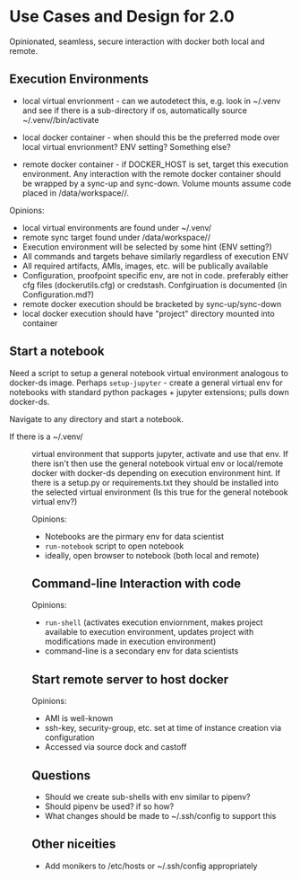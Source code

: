 # Use Cases and Design for 2.0

Opinionated, seamless, secure interaction with docker both local and remote.

## Execution Environments

* local virtual envrionment - can we autodetect this, e.g. look in ~/.venv and see if there is a <project> sub-directory
if os, automatically source ~/.venv/<project>/bin/activate

* local docker container - when should this be the preferred mode over local virtual envrionment? ENV setting? 
Something else?

* remote docker container - if DOCKER_HOST is set, target this execution environment. Any interaction with the remote
docker container should be wrapped by a sync-up and sync-down. Volume mounts assume code placed in 
/data/workspace/<user>/<project>. 

Opinions:
* local virtual environments are found under ~/.venv/<project>
* remote sync target found under /data/workspace/<user>/<project>
* Execution environment will be selected by some hint (ENV setting?)
* All commands and targets behave similarly regardless of execution ENV
* All required artifacts, AMIs, images, etc. will be publically available
* Configuration, proofpoint specific env, are not in code. preferably either cfg files (dockerutils.cfg) or credstash. 
Confgiruation is documented (in Configuration.md?)
* remote docker execution should be bracketed by sync-up/sync-down
* local docker execution should have "project" directory mounted into container

## Start a notebook

Need a script to setup a general notebook virtual environment analogous to docker-ds image. Perhaps
`setup-jupyter` - create a general virtual env for notebooks with standard python packages + jupyter extensions; 
pulls down docker-ds.

Navigate to any directory and start a notebook.

If there is a ~/.venv/<dir> virtual environment that supports jupyter, activate and use that env. 
If there isn't then use the general notebook virtual env or local/remote docker with docker-ds depending on execution
environment hint. If there is a setup.py or requirements.txt they should be installed into the selected virtual 
environment (Is this true for the general notebook virtual env?)

Opinions: 
* Notebooks are the pirmary env for data scientist
* `run-notebook` script to open notebook
* ideally, open browser to notebook (both local and remote)

## Command-line Interaction with code

Opinions:
* `run-shell` (activates execution enviornment, makes project available to execution environment, updates project with
modifications made in execution environment)
* command-line is a secondary env for data scientists


## Start remote server to host docker

Opinions:
* AMI is well-known
* ssh-key, security-group, etc. set at time of instance creation via configuration
* Accessed via source dock <ip> and castoff

## Questions

* Should we create sub-shells with env similar to pipenv?
* Should pipenv be used? if so how?
* What changes should be made to ~/.ssh/config to support this

## Other niceities
* Add monikers to /etc/hosts or ~/.ssh/config appropriately
